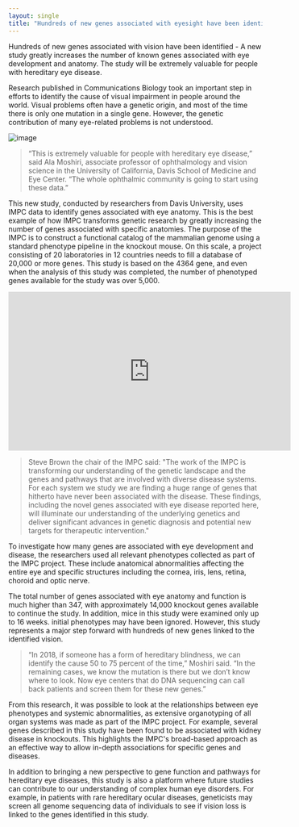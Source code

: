 ```yaml
---
layout: single
title: "Hundreds of new genes associated with eyesight have been identified - can be extremely important for people with hereditary eye disease"
---
```

Hundreds of new genes associated with vision have been identified - A new study greatly increases the number of known genes associated with eye development and anatomy. The study will be extremely valuable for people with hereditary eye disease.

Research published in Communications Biology took an important step in efforts to identify the cause of visual impairment in people around the world. Visual problems often have a genetic origin, and most of the time there is only one mutation in a single gene. However, the genetic contribution of many eye-related problems is not understood.

![image](https://images.unsplash.com/photo-1517920366573-9d35a519b7c2?ixlib=rb-1.2.1&ixid=eyJhcHBfaWQiOjEyMDd9&auto=format&fit=crop&w=1350&q=80)

> “This is extremely valuable for people with hereditary eye disease,” said Ala Moshiri, associate professor of ophthalmology and vision science in the University of California, Davis School of Medicine and Eye Center. “The whole ophthalmic community is going to start using these data.”

<script async src="//pagead2.googlesyndication.com/pagead/js/adsbygoogle.js"></script>
<ins class="adsbygoogle"
     style="display:block; text-align:center;"
     data-ad-layout="in-article"
     data-ad-format="fluid"
     data-ad-client="ca-pub-7868661326160958"
     data-ad-slot="3072558811"></ins>
<script>
     (adsbygoogle = window.adsbygoogle || []).push({});
</script>

This new study, conducted by researchers from Davis University, uses IMPC data to identify genes associated with eye anatomy. This is the best example of how IMPC transforms genetic research by greatly increasing the number of genes associated with specific anatomies. The purpose of the IMPC is to construct a functional catalog of the mammalian genome using a standard phenotype pipeline in the knockout mouse. On this scale, a project consisting of 20 laboratories in 12 countries needs to fill a database of 20,000 or more genes. This study is based on the 4364 gene, and even when the analysis of this study was completed, the number of phenotyped genes available for the study was over 5,000.

<iframe width="560" height="315" src="https://www.youtube.com/embed/Uh6wvsSF8JM" frameborder="0" allow="accelerometer; autoplay; encrypted-media; gyroscope; picture-in-picture" allowfullscreen></iframe>

> Steve Brown the chair of the IMPC said: "The work of the IMPC is transforming our understanding of the genetic landscape and the genes and pathways that are involved with diverse disease systems. For each system we study we are finding a huge range of genes that hitherto have never been associated with the disease. These findings, including the novel genes associated with eye disease reported here, will illuminate our understanding of the underlying genetics and deliver significant advances in genetic diagnosis and potential new targets for therapeutic intervention."

To investigate how many genes are associated with eye development and disease, the researchers used all relevant phenotypes collected as part of the IMPC project. These include anatomical abnormalities affecting the entire eye and specific structures including the cornea, iris, lens, retina, choroid and optic nerve.

The total number of genes associated with eye anatomy and function is much higher than 347, with approximately 14,000 knockout genes available to continue the study. In addition, mice in this study were examined only up to 16 weeks. initial phenotypes may have been ignored. However, this study represents a major step forward with hundreds of new genes linked to the identified vision.

<script async src="//pagead2.googlesyndication.com/pagead/js/adsbygoogle.js"></script>
<ins class="adsbygoogle"
     style="display:block; text-align:center;"
     data-ad-layout="in-article"
     data-ad-format="fluid"
     data-ad-client="ca-pub-7868661326160958"
     data-ad-slot="3072558811"></ins>
<script>
     (adsbygoogle = window.adsbygoogle || []).push({});
</script>

> “In 2018, if someone has a form of hereditary blindness, we can identify the cause 50 to 75 percent of the time,” Moshiri said. “In the remaining cases, we know the mutation is there but we don’t know where to look. Now eye centers that do DNA sequencing can call back patients and screen them for these new genes.”

From this research, it was possible to look at the relationships between eye phenotypes and systemic abnormalities, as extensive organotyping of all organ systems was made as part of the IMPC project. For example, several genes described in this study have been found to be associated with kidney disease in knockouts. This highlights the IMPC's broad-based approach as an effective way to allow in-depth associations for specific genes and diseases.

In addition to bringing a new perspective to gene function and pathways for hereditary eye diseases, this study is also a platform where future studies can contribute to our understanding of complex human eye disorders. For example, in patients with rare hereditary ocular diseases, geneticists may screen all genome sequencing data of individuals to see if vision loss is linked to the genes identified in this study.
